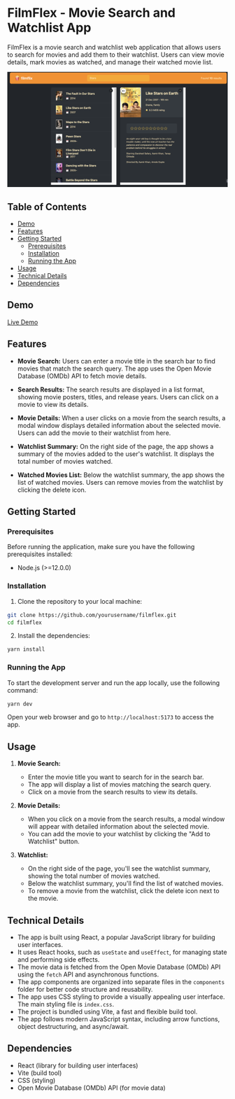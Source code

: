 # FilmFlex - Movie Search and Watchlist App

FilmFlex is a movie search and watchlist web application that allows users to search for movies and add them to their watchlist. Users can view movie details, mark movies as watched, and manage their watched movie list.

![FilmFlex Screenshot](./src/assets/Screenshot.png)

## Table of Contents

- [Demo](#demo)
- [Features](#features)
- [Getting Started](#getting-started)
  - [Prerequisites](#prerequisites)
  - [Installation](#installation)
  - [Running the App](#running-the-app)
- [Usage](#usage)
- [Technical Details](#technical-details)
- [Dependencies](#dependencies)


## Demo

[Live Demo](https://film-flex.vercel.app/)

## Features

- **Movie Search:** Users can enter a movie title in the search bar to find movies that match the search query. The app uses the Open Movie Database (OMDb) API to fetch movie details.

- **Search Results:** The search results are displayed in a list format, showing movie posters, titles, and release years. Users can click on a movie to view its details.

- **Movie Details:** When a user clicks on a movie from the search results, a modal window displays detailed information about the selected movie. Users can add the movie to their watchlist from here.

- **Watchlist Summary:** On the right side of the page, the app shows a summary of the movies added to the user's watchlist. It displays the total number of movies watched.

- **Watched Movies List:** Below the watchlist summary, the app shows the list of watched movies. Users can remove movies from the watchlist by clicking the delete icon.

## Getting Started

### Prerequisites

Before running the application, make sure you have the following prerequisites installed:

- Node.js (>=12.0.0)
  

### Installation

1. Clone the repository to your local machine:

```bash
git clone https://github.com/yourusername/filmflex.git
cd filmflex
```

2. Install the dependencies:

```bash
yarn install
```

### Running the App

To start the development server and run the app locally, use the following command:

```bash
yarn dev
```

Open your web browser and go to `http://localhost:5173` to access the app.

## Usage

1. **Movie Search:**
   - Enter the movie title you want to search for in the search bar.
   - The app will display a list of movies matching the search query.
   - Click on a movie from the search results to view its details.

2. **Movie Details:**
   - When you click on a movie from the search results, a modal window will appear with detailed information about the selected movie.
   - You can add the movie to your watchlist by clicking the "Add to Watchlist" button.

3. **Watchlist:**
   - On the right side of the page, you'll see the watchlist summary, showing the total number of movies watched.
   - Below the watchlist summary, you'll find the list of watched movies.
   - To remove a movie from the watchlist, click the delete icon next to the movie.

## Technical Details

- The app is built using React, a popular JavaScript library for building user interfaces.
- It uses React hooks, such as `useState` and `useEffect`, for managing state and performing side effects.
- The movie data is fetched from the Open Movie Database (OMDb) API using the `fetch` API and asynchronous functions.
- The app components are organized into separate files in the `components` folder for better code structure and reusability.
- The app uses CSS styling to provide a visually appealing user interface. The main styling file is `index.css`.
- The project is bundled using Vite, a fast and flexible build tool.
- The app follows modern JavaScript syntax, including arrow functions, object destructuring, and async/await.

## Dependencies

- React (library for building user interfaces)
- Vite (build tool)
- CSS (styling)
- Open Movie Database (OMDb) API (for movie data)





